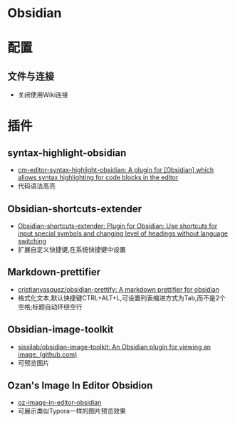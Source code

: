 # Obsidian

# 配置

## 文件与连接

- 关闭使用Wiki连接

# 插件

## syntax-highlight-obsidian

- [cm-editor-syntax-highlight-obsidian: A plugin for [Obsidian] which allows syntax highlighting for code blocks in the editor](https://github.com/deathau/cm-editor-syntax-highlight-obsidian)
- 代码语法高亮

## Obsidian-shortcuts-extender

- [Obsidian-shortcuts-extender: Plugin for Obsidian: Use shortcuts for input special symbols and changing level of headings without language switching](https://github.com/ryjjin/Obsidian-shortcuts-extender)
- 扩展自定义快捷键,在系统快捷键中设置

## Markdown-prettifier

- [cristianvasquez/obsidian-prettify: A markdown prettifier for obsidian ](https://github.com/cristianvasquez/obsidian-prettify)
- 格式化文本,默认快捷键CTRL+ALT+L,可设置列表缩进方式为Tab,而不是2个空格;标题自动环绕空行

## Obsidian-image-toolkit

- [sissilab/obsidian-image-toolkit: An Obsidian plugin for viewing an image. (github.com)](https://github.com/sissilab/obsidian-image-toolkit)
- 可预览图片

## Ozan's Image In Editor Obsidion

- [oz-image-in-editor-obsidian](https://github.com/ozntel/oz-image-in-editor-obsidian)
- 可展示类似Typora一样的图片预览效果
